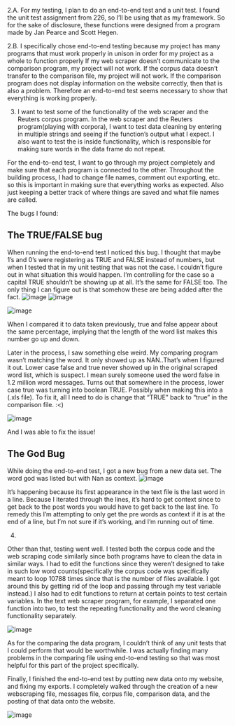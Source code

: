 2.A. For my testing, I plan to do an end-to-end test and a unit test. I found the unit test assignment from 226, so I’ll be using that as my framework. So for the sake of disclosure, these functions were designed from a program made by Jan Pearce and Scott Hegen. 

2.B. I specifically chose end-to-end testing because my project has many programs that must work properly in unison in order for my project as a whole to function properly  If my web scraper doesn’t communicate to the comparison program, my project will not work. If the corpus data doesn’t transfer to the comparison file, my project will not work. If the comparison program does not display information on the website correctly, then that is also a problem. Therefore an end-to-end test seems necessary to show that everything is working properly.  

3. I want to test some of the functionality of the web scraper and the Reuters corpus program. In the web scraper and the Reuters program(playing with corpora), I want to test data cleaning by entering in multiple strings and seeing if the function’s output what I expect.  I also want to test the is inside functionality, which is responsible for making sure words in the data frame do not repeat. 

For the end-to-end test, I want to go through my project completely and make sure that each program is connected to the other. Throughout the building process, I had to change file names, comment out exporting, etc. so this is important in making sure that everything works as expected. Also just keeping a better track of where things are saved and what file names are called. 




The bugs I found:

## The TRUE/FALSE bug

When running the end-to-end test I noticed this bug. I thought that maybe 1’s and 0’s were registering as TRUE and FALSE instead of numbers, but when I tested that in my unit testing that was not the case. I couldn’t figure out in what situation this would happen. I’m controlling for the case so a capital TRUE shouldn’t be showing up at all. It’s the same for FALSE too. The only thing I can figure out is that somehow these are being added after the fact. 
![image](https://user-images.githubusercontent.com/35353616/118749997-956db980-b82c-11eb-9bdc-0dc89ef6ac95.png)
![image](https://user-images.githubusercontent.com/35353616/118750024-a4546c00-b82c-11eb-8dc9-6ac43178f775.png)

![image](https://user-images.githubusercontent.com/35353616/118750051-afa79780-b82c-11eb-9a59-05b6abb29553.png)


When I compared it to data taken previously, true and false appear about the same percentage, implying that the length of the word list makes this number go up and down.

Later in the process, I saw something else weird. My comparing program wasn’t matching the word. It only showed up as NAN..That’s when I figured it out. Lower case false and true never showed up in the original scraped word list, which is suspect. I mean surely someone used the word false in 1.2 million word messages. Turns out that somewhere in the process, lower case true was turning into boolean TRUE. Possibly when making this into a (.xls file). To fix it, all I need to do is change that “TRUE” back to “true” in the comparison file. :<)



![image](https://user-images.githubusercontent.com/35353616/118750131-cfd75680-b82c-11eb-85ed-e76e9e15726b.png)



And I was able to fix the issue!

## The God Bug

While doing the end-to-end test, I got a new bug from a new data set. The word god was listed but with Nan as context. 
![image](https://user-images.githubusercontent.com/35353616/118750161-e4b3ea00-b82c-11eb-9539-ae37905ce68d.png)


It’s happening because its first appearance in the text file is the last word in a line. Because I iterated through the lines, it’s hard to get context since to get back to the post words you would have to get back to the last line. To remedy this I’m attempting to only get the pre words as context if it is at the end of a line, but I’m not sure if it’s working, and I’m running out of time.


4.
Other than that, testing went well. I tested both the corpus code and the web scraping code similarly since both programs have to clean the data in similar ways. I had to edit the functions since they weren’t designed to take in such low word counts(specifically the corpus code was specifically meant to loop 10788 times since that is the number of files available. I got around this by getting rid of the loop and passing through my test variable instead.) I also had to edit functions to return at certain points to test certain variables. In the text web scraper program, for example, I separated one function into two, to test the repeating functionality and the word cleaning functionality separately. 

![image](https://user-images.githubusercontent.com/35353616/118833263-50c73a00-b88f-11eb-974d-8ea4466a0fbd.png)


As for the comparing the data program, I couldn’t think of any unit tests that I could perform that would be worthwhile. I was actually finding many problems in the comparing file using end-to-end testing so that was most helpful for this part of the project specifically.



Finally, I finished the end-to-end test by putting new data onto my website, and fixing my exports. I completely walked through the creation of a new webscraping file, messages file, corpus file, comparison data, and the posting of that data onto the website. 

![image](https://user-images.githubusercontent.com/35353616/118749949-7ec76280-b82c-11eb-85fe-4854bdfa8c96.png)


